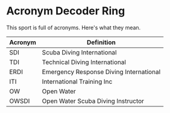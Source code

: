 # Acronym Decoder Ring

This sport is full of acronyms. Here's what they mean.

| Acronym | Definition                              |
|---------|-----------------------------------------|
| SDI     | Scuba Diving International              |
| TDI     | Technical Diving International          |
| ERDI    | Emergency Response Diving International |
| ITI     | International Training Inc              |
| OW      | Open Water                              |
| OWSDI   | Open Water Scuba Diving Instructor      |